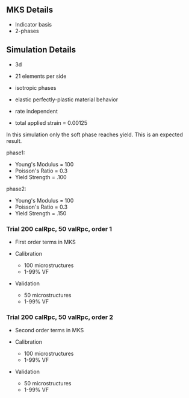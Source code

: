## MKS Details

* Indicator basis
* 2-phases

## Simulation Details

* 3d
* 21 elements per side
* isotropic phases
* elastic perfectly-plastic material behavior
* rate independent

* total applied strain = 0.00125


In this simulation only the soft phase reaches yield. This is an expected result.

phase1:

* Young's Modulus = 100
* Poisson's Ratio = 0.3
* Yield Strength = .100 

phase2:

* Young's Modulus = 100
* Poisson's Ratio = 0.3
* Yield Strength = .150

### Trial 200 calRpc, 50 valRpc, order 1

* First order terms in MKS

* Calibration
	* 100 microstructures
	* 1-99% VF
* Validation
	* 50 microstructures
	* 1-99% VF

### Trial 200 calRpc, 50 valRpc, order 2

* Second order terms in MKS

* Calibration
	* 100 microstructures
	* 1-99% VF
* Validation
	* 50 microstructures
	* 1-99% VF